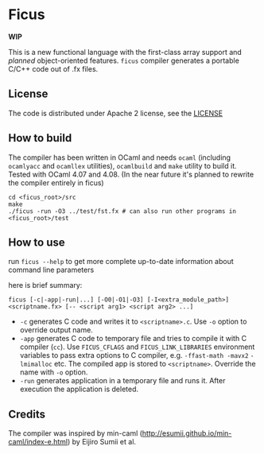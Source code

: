 # Ficus

**WIP**

This is a new functional language with the first-class array support
and _planned_ object-oriented features. `ficus` compiler generates
a portable C/C++ code out of .fx files.

## License

The code is distributed under Apache 2 license, see the [LICENSE](LICENSE)

## How to build

The compiler has been written in OCaml and needs `ocaml`
(including `ocamlyacc` and `ocamllex` utilities),
`ocamlbuild` and `make` utility to build it.
Tested with OCaml 4.07 and 4.08.
(In the near future it's planned to rewrite the compiler entirely in ficus)

```
cd <ficus_root>/src
make
./ficus -run -O3 ../test/fst.fx # can also run other programs in <ficus_root>/test
```

## How to use

run `ficus --help` to get more complete up-to-date information about command line parameters

here is brief summary:
```
ficus [-c|-app|-run|...] [-O0|-O1|-O3] [-I<extra_module_path>] <scriptname.fx> [-- <script arg1> <script arg2> ...]
```

* `-c` generates C code and writes it to `<scriptname>.c`. Use `-o` option to override output name.
* `-app` generates C code to temporary file and tries to compile it with C compiler (`cc`). Use `FICUS_CFLAGS` and `FICUS_LINK_LIBRARIES` environment variables to pass extra options to C compiler, e.g. `-ffast-math -mavx2` `-lmimalloc` etc. The compiled app is stored to `<scriptname>`. Override the name with `-o` option.
* `-run` generates application in a temporary file and runs it. After execution the application is deleted.

## Credits

The compiler was inspired by min-caml
(http://esumii.github.io/min-caml/index-e.html) by Eijiro Sumii et al.
